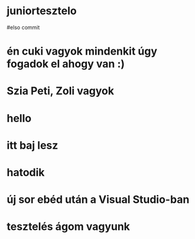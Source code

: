 # juniortesztelo
#elso commit
# én cuki vagyok mindenkit úgy fogadok el ahogy van :)
# Szia Peti, Zoli vagyok
# hello
# itt baj lesz
# hatodik
# új sor ebéd után a Visual Studio-ban
# tesztelés ágom vagyunk
